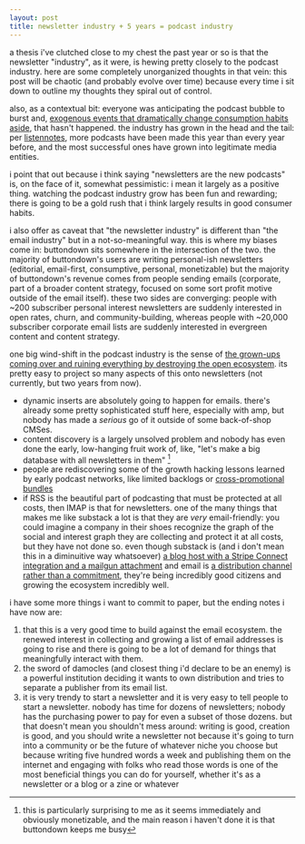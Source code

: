 ```yaml
---
layout: post
title: newsletter industry + 5 years = podcast industry
---
```

a thesis i've clutched close to my chest the past year or so is that the newsletter "industry", as it were, is hewing pretty closely to the podcast industry. here are some completely unorganized thoughts in that vein: this post will be chaotic (and probably evolve over time) because every time i sit down to outline my thoughts they spiral out of control.

also, as a contextual bit: everyone was anticipating the podcast bubble to burst and, [exogenous events that dramatically change consumption habits aside](https://en.wikipedia.org/wiki/COVID-19_pandemic), that hasn't happened. the industry has grown in the head and the tail: per [listennotes](https://www.listennotes.com/podcast-stats/), more podcasts have been made this year than every year before, and the most successful ones have grown into legitimate media entities.

i point that out because i think saying "newsletters are the new podcasts" is, on the face of it, somewhat pessimistic: i mean it largely as a positive thing. watching the podcast industry grow has been fun and rewarding; there is going to be a gold rush that i think largely results in good consumer habits.

i also offer as caveat that "the newsletter industry" is different than "the email industry" but in a not-so-meaningful way. this is where my biases come in: buttondown sits somewhere in the intersection of the two. the majority of buttondown's users are writing personal-ish newsletters (editorial, email-first, consumptive, personal, monetizable) but the majority of buttondown's revenue comes from people sending emails (corporate, part of a broader content strategy, focused on some sort profit motive outside of the email itself).  these two sides are converging: people with ~200 subscriber personal interest newsletters are suddenly interested in open rates, churn, and community-building, whereas people with ~20,000 subscriber corporate email lists are suddenly interested in evergreen content and content strategy. 

one big wind-shift in the podcast industry is the sense of [the grown-ups coming over and ruining everything by destroying the open ecosystem](https://divinations.substack.com/p/the-open-podcast-ecosystem-is-dying). its pretty easy to project so many aspects of this onto newsletters (not currently, but two years from now).

- dynamic inserts are absolutely going to happen for emails. there's already some pretty sophisticated stuff here, especially with amp, but nobody has made a _serious_ go of it outside of some back-of-shop CMSes.
- content discovery is a largely unsolved problem and nobody has even done the early, low-hanging fruit work of, like, "let's make a big database with all newsletters in them" [^1]
- people are rediscovering some of the growth hacking lessons learned by early podcast networks, like limited backlogs or [cross-promotional bundles](https://divinations.substack.com/p/tiago-forte-joins-everything)
- if RSS is the beautiful part of podcasting that must be protected at all costs, then IMAP is that for newsletters. one of the many things that makes me like substack a lot is that they are _very_ email-friendly: you could imagine a company in their shoes recognize the graph of the social and interest graph they are collecting and protect it at all costs, but they have not done so. even though substack is (and i don't mean this in a diminuitive way whatsoever) [a blog host with a Stripe Connect integration and a mailgun attachment](https://twitter.com/lukeoneil47/status/1262505210120994818) and email is [a distribution channel rather than a commitment](https://substack.com/discover), they're being incredibly good citizens and growing the ecosystem incredibly well.

i have some more things i want to commit to paper, but the ending notes i have now are:

1. that this is a very good time to build against the email ecosystem. the renewed interest in collecting and growing a list of email addresses is going to rise and there is going to be a lot of demand for things that meaningfully interact with them.
2. the sword of damocles (and closest thing i'd declare to be an enemy) is a powerful institution deciding it wants to own distribution and tries to separate a publisher from its email list.
3. it is very trendy to start a newsletter and it is very easy to tell people to start a newsletter. nobody has time for dozens of newsletters; nobody has the purchasing power to pay for even a subset of those dozens. but that doesn't mean you shouldn't mess around: writing is good, creation is good, and you should write a newsletter not because it's going to turn into a community or be the future of whatever niche you choose but because writing five hundred words a week and publishing them on the internet and engaging with folks who read those words is one of the most beneficial things you can do for yourself, whether it's as a newsletter or a blog or a zine or whatever

[^1]: this is particularly surprising to me as it seems immediately and obviously monetizable, and the main reason i haven't done it is that buttondown keeps me busy
